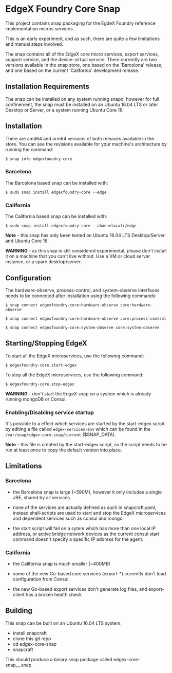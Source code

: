 # EdgeX Foundry Core Snap
This project contains snap packaging for the EgdeX Foundry reference implementation
micros services.

This is an early experiment, and as such, there are quite a few limitations and
manual steps involved.

The snap contains all of the EdgeX core micro services, export services, support
service, and the device-virtual service.  There currently are two versions available
in the snap store, one based on the 'Barcelona' release, and one based on the current
'California' development release.

## Installation Requirements
The snap can be installed on any system running snapd, however for full confinement,
the snap must be installed on an Ubuntu 16.04 LTS or later Desktop or Server, or a system
running Ubuntu Core 16.

## Installation
There are amd64 and arm64 versions of both releases available in the store.  You can
see the revisions available for your machine's architecture by running the command:

`$ snap info edgexfoundry-core`

### Barcelona
The Barcelona based snap can be installed with:

`$ sudo snap install edgexfoundry-core --edge`

### California
The California based snap can be installed with:

`$ sudo snap install edgexfoundry-core --channel=cali/edge`

**Note** - this snap has only been tested on Ubuntu 16.04 LTS Desktop/Server and Ubuntu Core 16.

**WARNING** - as this snap is still considered experimental, please don't install it
on a machine that you can't live without.  Use a VM or cloud server instance, or a spare
desktop/server.

## Configuration
The hardware-observe, process-control, and system-observe interfaces needs to be connected after installation
using the following commands:

`$ snap connect edgexfoundry-core:hardware-observe core:hardware-observe`

`$ snap connect edgexfoundry-core:hardware-observe core:process-control`

`$ snap connect edgexfoundry-core:system-observe core:system-observe`

## Starting/Stopping EdgeX
To start all the EdgeX microservices, use the following command:

`$ edgexfoundry-core.start-edgex`

To stop all the EdgeX microservices, use the following command:

`$ edgexfoundry-core.stop-edgex`

**WARNING** - don't start the EdgeX snap on a system which is already running mongoDB or Consul.

### Enabling/Disabling service startup
It's possible to a effect which services are started by the start-edgex script by editing
a file called `edgex-services-env` which can be found in the `/var/snap/edgex-core-snap/current`
($SNAP_DATA).

**Note** - this file is created by the start-edgex script, so the script needs to be run at
least once to copy the default version into place.

## Limitations

### Barcelona
  * the Barcelona snap is large (~590M), however it only includes a single JRE, shared by all services.

  * none of the services are actually defined as such in snapcraft.yaml, instead shell-scripts are used
    to start and stop the EdgeX microservices and dependent services such as consul and mongo.

  * the start script will fail on a sytem which has more than one local IP address, or active bridge
    network devices as the current consul start command doesn't specify a specific IP address for the agent.

### California
  * the California snap is much smaller (~400MB)

  * some of the new Go-based core services (export-*) currently don't load configuration from Consul

  * the new Go-based export services don't generate log files, and export-client has a broken health check

## Building

This snap can be built on an Ubuntu 16.04 LTS system:

 * install snapcraft
 * clone this git repo
 * cd edgex-core-snap
 * snapcraft

This should produce a binary snap package called edgex-core-snap_<latest version>_<arch>.snap.
